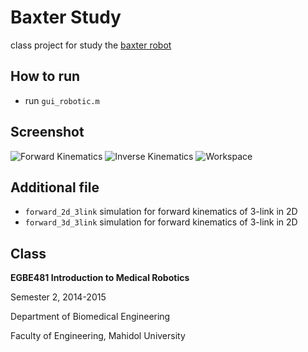 # Baxter Study
class project for study the [baxter robot](http://www.rethinkrobotics.com/baxter/)

## How to run
* run `gui_robotic.m`

## Screenshot
![Forward Kinematics](https://lh3.googleusercontent.com/1gf-nzUGw45Dw5GR0QsQmmgQ2Ac7KzDvq5Y99Ht3IOc=w918-h478-no)
![Inverse Kinematics](https://lh3.googleusercontent.com/Z0-7fe58S5orRWIbve9zhxg7LSf0Vf8b4nT2eashRck=w918-h478-no)
![Workspace](https://lh3.googleusercontent.com/kDsJanWmEx026nzxxuWPvcv2biOgc7Kk2UsuzhF5RGA=w911-h492-no)

## Additional file
* `forward_2d_3link` simulation for forward kinematics of 3-link in 2D
* `forward_3d_3link` simulation for forward kinematics of 3-link in 2D

## Class

**EGBE481 Introduction to Medical Robotics**

Semester 2, 2014-2015

Department of Biomedical Engineering

Faculty of Engineering, Mahidol University